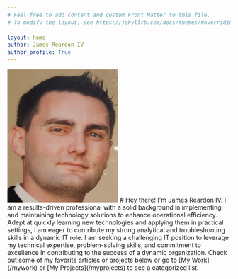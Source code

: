 ```yaml
---
# Feel free to add content and custom Front Matter to this file.
# To modify the layout, see https://jekyllrb.com/docs/themes/#overriding-theme-defaults

layout: home
author: James Reardon IV
author_profile: True
---
```

<img src="/assets/images/future_profile1.jpg" alt="James Reardon IV" style="width: 250px; height: 300px;">
# Hey there! I'm James Reardon IV.
I am a results-driven professional with a solid background in implementing and maintaining technology solutions to enhance operational efficiency. Adept at quickly learning new technologies and applying them in practical settings, I am eager to contribute my strong analytical and troubleshooting skills in a dynamic IT role. I am seeking a challenging IT position to leverage my technical expertise, problem-solving skills, and commitment to excellence in contributing to the success of a dynamic organization. Check out some of my favorite articles or projects below or go to [My Work](/mywork) or [My Projects](/myprojects) to see a categorized list.